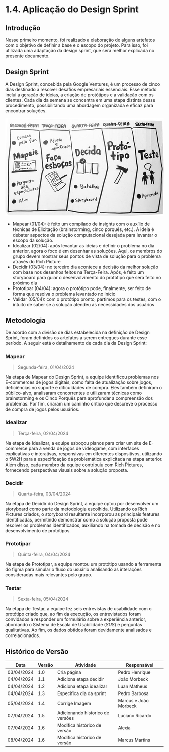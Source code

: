 # 1.4. Aplicação do Design Sprint

## Introdução

Nesse primeiro momento, foi realizado a elaboração de alguns artefatos com o objetivo de definir a base e o escopo do projeto. Para isso, foi utilizada uma adaptação da design sprint, que será melhor explicada no presente documento.

## Design Sprint

A Design Sprint, concebida pela Google Ventures, é um processo de cinco dias destinado a resolver desafios empresariais essenciais. Esse método inclui a geração de ideias, a criação de protótipos e a validação com os clientes. Cada dia da semana se concentra em uma etapa distinta desse procedimento, possibilitando uma abordagem organizada e eficaz para encontrar soluções.

![DesignSprint](../assets/designSprint.png)

- Mapear (01/04): é feito um compilado de insights com o auxílio de técnicas de Elicitação (brainstorming, cinco porquês, etc.). A ideia é debater aspectos da solução computacional desejada para levantar o escopo da solução.
- Idealizar (02/04): após levantar as ideias e definir o problema no dia anterior, agora o foco é em desenhar as soluções. Aqui, os membros do grupo devem mostrar seus pontos de vista de solução para o problema através do Rich Picture
- Decidir (03/04): no terceiro dia acontece a decisão da melhor solução com base nos desenhos feitos na Terça-Feira. Após, é feito um storyboard para guiar o desenvolvimento do protótipo que será feito no próximo dia
- Prototipar (04/04): agora o protótipo pode, finalmente, ser feito de forma que resolva o problema levantado no início
- Validar (05/04): com o protótipo pronto, partimos para os testes, com o intuito de saber se a solução atendeu às necessidades dos usuários

## Metodologia

De acordo com a divisão de dias estabelecida na definição de Design Sprint, foram definidos os artefatos a serem entregues durante esse período. A seguir está o detalhamento de cada dia da Design Sprint:

### Mapear

> Segunda-feira, 01/04/2024

Na etapa de Mapear do Design Sprint, a equipe identificou problemas nos E-commerces de jogos digitais, como falta de atualização sobre jogos, deficiências no suporte e dificuldades de compra. Eles também definiram o público-alvo, analisaram concorrentes e utilizaram técnicas como brainstorming e os Cinco Porquês para aprofundar a compreensão dos problemas. Por fim, criaram um caminho crítico que descreve o processo de compra de jogos pelos usuários.

### Idealizar

> Terça-feira, 02/04/2024

Na etapa de Idealizar, a equipe esboçou planos para criar um site de E-commerce para a venda de jogos de videogame, com interfaces explicativas e interativas, responsivas em diferentes dispositivos, utilizando o 5W2H para a especificação da problemática explicitada na etapa anterior. Além disso, cada membro da equipe contribuiu com Rich Pictures, fornecendo perspectivas visuais sobre a solução proposta.

### Decidir

> Quarta-feira, 03/04/2024

Na etapa de Decidir do Design Sprint, a equipe optou por desenvolver um storyboard como parte da metodologia escolhida. Utilizando os Rich Pictures criados, o storyboard resultante incorporou as principais features identificadas, permitindo demonstrar como a solução proposta pode resolver os problemas identificados, auxiliando na tomada de decisão e no desenvolvimento de protótipos.

### Prototipar

> Quinta-feira, 04/04/2024

Na etapa de Prototipar, a equipe montou um protótipo usando a ferramenta do figma para simular o fluxo do usuário analisando as interações consideradas mais relevantes pelo grupo.

### Testar

> Sexta-feira, 05/04/2024

Na etapa de Testar, a equipe fez seis entrevistas de usabilidade com o protótipo criado que, ao fim da execução, os entrevistados foram convidados a responder um formulário sobre a experiência anterior, abordando o Sistema de Escala de Usabilidade (_SUS_) e perguntas qualitativas. Ao fim, os dados obtidos foram devidamente analisados e correlacionados.

## Histórico de Versão

| Data       | Versão | Atividade                        | Responsável           |
| ---------- | ------ | -------------------------------- | --------------------- |
| 03/04/2024 | 1.0    | Cria página                      | Pedro Henrique        |
| 04/04/2024 | 1.1    | Adiciona etapa decidir           | João Morbeck          |
| 04/04/2024 | 1.2    | Adiciona etapa idealizar         | Luan Matheus          |
| 04/04/2024 | 1.3    | Especifica dia da sprint         | Pedro Barbosa         |
| 05/04/2024 | 1.4    | Corrige Imagem                   | Marcus e João Morbeck |
| 07/04/2024 | 1.5    | Adicionando historico de versões | Luciano Ricardo       |
| 07/04/2024 | 1.6    | Modifica histórico de versão     | Alexia                |
| 08/04/2024 | 1.6    | Modifica histórico de versão     | Marcus Martins        |
